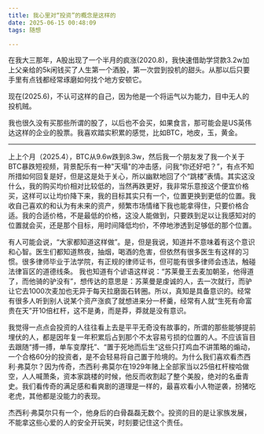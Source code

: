 ```yaml
---
title: 我心里对“投资”的概念是这样的
date: 2025-06-15 00:48:09
tags: 随想

---
```


在我大三那年，A股出现了一个半月的疯涨(2020.8)，我快速借助学贷款3.2w加上父亲给的5k闲钱买了人生第一个酒股，第一次尝到投机的甜头。从那以后只要手里有点钱都经常琢磨如何找个地方安顿它。

现在(2025.6)，不认可这样的自己，因为他是一个将运气以为能力，目中无人的投机贼。

我也很久没有买那些所谓的股了，以后也不会买，如果食言，那可能会是US英伟达这样的企业的股票。我喜欢踏实积累的感觉，比如BTC，地皮，玉，黄金。

---



上上个月（2025.4），BTC从9.6w跌到8.3w，然后我一个朋友发了我一个关于BTC暴跌短视频，背景配乐有一种"天塌"的冲击感，问我“你还好吧？”，有点不知所措如何回复是好，但是这是处于关心，所以幽默地回了个“跳楼”表情。其实这没什么，我的购买均价相对比较低的，当然再跌更好，我非常乐意按这个便宜价格买，这样可以让均价降下来，我的目标其实只有一个，位置更换到更低的位置。我收自己喜欢的和认为有未来的资产，频繁市场情绪下我也能拿得住，只要价格合适。我的合适价格，不是最低的价格，这没人能做到，只要跌到足以让我感知对的位置就会买，还是那个目标，用时间降低均价，不停地渗透到足够低的那个位置。

有人可能会说，“大家都知道这样做”。是，但是我说，知道并不意味着有这个意识和心智。医生们都知道熬夜，抽烟，喝酒的危害，但依然有很多医生有这样的习惯。很多律师毕业于法学院，有正规的律师证书，但可能有很多律师会违法，触碰法律盲区的道德线条。 我也知道有个谚语这样说：“苏莱曼王去麦加朝圣，他得道了，而他骑的驴没有”，想传达的意思是：苏莱曼是虔诚的人，去一次就行，而驴让它去1000次麦加也无异于每天拉磨面石转圈。所以，真知是具备意识的。经常有很多人听到别人说某个资产涨疯了就想进来分一杯羹，经常有人就“生死有命富贵在天”开10倍杠杆，这不是勇，而是莽，莽就是没有意识。

我觉得一点点会投资的人往往看上去是平平无奇没有故事的，所谓的那些能够提前埋伏的人，都是因年复一年积累后占到那个不太容易亏损的位置的人。不应该盲目去跟随“搏一搏，单车变摩托”、“置于死地而后生”这些只打鸡血不讲策略的煽动，一个合格60分的投资者，是不会轻易将自己置于险境的。为什么我们喜欢看杰西利·弗莫尔？因为传奇，杰西利·弗莫尔在1929年赌上全部家当以25倍杠杆梭哈做空，人人喊萧条，资本家跳楼的时候，他反而收割起了整个美股，绝对的名垂青史。我们看传奇的满足感和看爽剧的道理是一样的，最喜欢看小人物逆袭，扮猪吃老虎，其他都是没能力的表现。

杰西利·弗莫尔只有一个，他身后的白骨磊磊无数个。投资的目的是让家族发展，不能拿这些心爱的人的安全开玩笑，时刻要记住这个责任。
